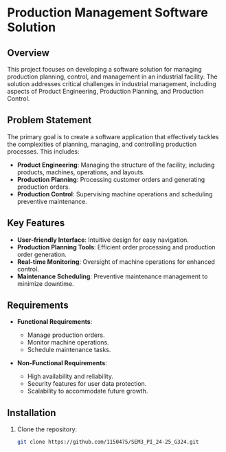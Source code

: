 # Production Management Software Solution

## Overview
This project focuses on developing a software solution for managing production planning, control, and management in an industrial facility. The solution addresses critical challenges in industrial management, including aspects of Product Engineering, Production Planning, and Production Control.

## Problem Statement
The primary goal is to create a software application that effectively tackles the complexities of planning, managing, and controlling production processes. This includes:

- **Product Engineering**: Managing the structure of the facility, including products, machines, operations, and layouts.
- **Production Planning**: Processing customer orders and generating production orders.
- **Production Control**: Supervising machine operations and scheduling preventive maintenance.

## Key Features
- **User-friendly Interface**: Intuitive design for easy navigation.
- **Production Planning Tools**: Efficient order processing and production order generation.
- **Real-time Monitoring**: Oversight of machine operations for enhanced control.
- **Maintenance Scheduling**: Preventive maintenance management to minimize downtime.

## Requirements
- **Functional Requirements**:
  - Manage production orders.
  - Monitor machine operations.
  - Schedule maintenance tasks.

- **Non-Functional Requirements**:
  - High availability and reliability.
  - Security features for user data protection.
  - Scalability to accommodate future growth.

## Installation
1. Clone the repository:
   ```bash
   git clone https://github.com/1150475/SEM3_PI_24-25_G324.git
